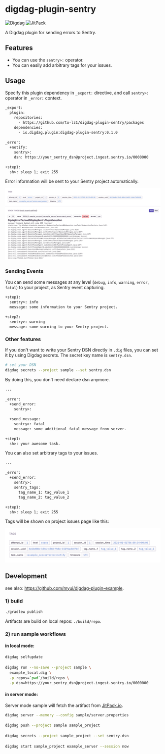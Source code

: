 # digdag-plugin-sentry
[![Digdag](https://img.shields.io/badge/digdag-v0.9.42-brightgreen.svg)](https://github.com/treasure-data/digdag/releases/tag/v0.9.42)
[![JitPack](https://jitpack.io/v/to-lz1/digdag-plugin-sentry.svg)](https://jitpack.io/#to-lz1/digdag-plugin-sentry)

A Digdag plugin for sending errors to Sentry.

## Features

- You can use the `sentry>:` operator.
- You can easily add arbitrary tags for your issues.

## Usage

Specify this plugin dependency in `_export:` directive, and call `sentry>:` operator in `_error:` context.

```dig
_export:
  plugin:
    repositories:
      - https://github.com/to-lz1/digdag-plugin-sentry/packages
    dependencies:
      - io.digdag.plugin:digdag-plugin-sentry:0.1.0

_error:
  +notify:
    sentry>:
    dsn: https://your_sentry_dsn@project.ingest.sentry.io/0000000

+step1:
  sh>: sleep 1; exit 255
```

Error information will be sent to your Sentry project automatically.

![error_image](sample/images/sentry_error.png)

### Sending Events

You can send some messages at any level (`debug`, `info`, `warning`, `error`, `fatal`) to your project, as Sentry event capturing.

```dig
+step1:
  sentry>: info
  message: some information to your Sentry project.

+step2:
  sentry>: warning
  message: some warning to your Sentry project.
```

### Other features

If you don't want to write your Sentry DSN directly in `.dig` files, you can set it by using Digdag secrets. The secret key name is `sentry.dsn`.

```sh
# set your DSN
digdag secrets --project sample --set sentry.dsn
```

By doing this, you don't need declare dsn anymore.

```dig
...

_error:
  +send_error:
    sentry>:

  +send_message:
    sentry>: fatal
    message: some additional fatal message from server.

+step1:
  sh>: your awesome task.
```

You can also set arbitrary tags to your issues.

```dig
...

_error:
  +send_error:
    sentry>:
    sentry_tags:
      tag_name_1: tag_value_1
      tag_name_2: tag_value_2

+step1:
  sh>: sleep 1; exit 255
```

Tags will be shown on project issues page like this:

![tags_image](sample/images/sentry_tags.png)


## Development

see also: https://github.com/myui/digdag-plugin-example.

### 1) build

```sh
./gradlew publish
```

Artifacts are build on local repos: `./build/repo`.

### 2) run sample workflows

#### in local mode:

```sh
digdag selfupdate

digdag run --no-save --project sample \
  example_local.dig \
  -p repos=`pwd`/build/repo \
  -p dsn=https://your_sentry_dsn@project.ingest.sentry.io/0000000
```

#### in server mode:

Server mode sample will fetch the artifact from [JitPack.io](https://jitpack.io/).

```sh
digdag server --memory --config sample/server.properties

digdag push --project sample sample_project

digdag secrets --project sample_project --set sentry.dsn

digdag start sample_project example_server --session now
```

